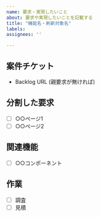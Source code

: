 ```yaml
---
name: 要求・実現したいこと
about: 要求や実現したいことを記載する
title: "機能名・刷新対象名"
labels: 
assignees: ''

---
```


<!-- 
1. 右メニューからこの Issue をGitHub Project に追加すること
2. Issue Type を 「要求」に設定すること
3. 要求ステータス を 「バックログ」 に設定すること
4. 必要に応じて以下を埋めること
-->

## 案件チケット

- Backlog URL (親要求が無ければ)

## 分割した要求

- [ ] ○○ページ1
- [ ] ○○ページ2

## 関連機能

- [ ] ○○コンポーネント

## 作業

- [ ] 調査
- [ ] 見積